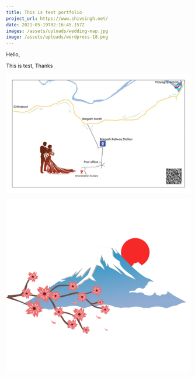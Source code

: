 ```yaml
---
title: This is test portfolio
project_url: https://www.shivsingh.net/
date: 2021-05-19T02:16:45.157Z
images: /assets/uploads/wedding-map.jpg
image: /assets/uploads/wordpress-18.png
---
```

Hello, 



This is test, Thanks

![](/assets/uploads/wedding-map.jpg)

![](/assets/uploads/—pngtree—japan-fuji-mountain-landscape-illustration_4622958.png)